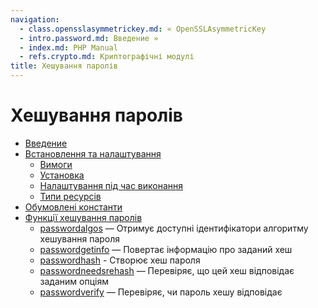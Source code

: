 ```yaml
---
navigation:
  - class.opensslasymmetrickey.md: « OpenSSLAsymmetricKey
  - intro.password.md: Введение »
  - index.md: PHP Manual
  - refs.crypto.md: Криптографічні модулі
title: Хешування паролів
---
```

# Хешування паролів

-   [Введение](intro.password.md)
-   [Встановлення та налаштування](password.setup.md)
    -   [Вимоги](password.requirements.md)
    -   [Установка](password.installation.md)
    -   [Налаштування під час виконання](password.configuration.md)
    -   [Типи ресурсів](password.resources.md)
-   [Обумовлені константи](password.constants.md)
-   [Функції хешування паролів](ref.password.md)
    -   [passwordalgos](function.password-algos.md) — Отримує доступні ідентифікатори алгоритму хешування пароля
    -   [passwordgetinfo](function.password-get-info.md) — Повертає інформацію про заданий хеш
    -   [passwordhash](function.password-hash.md) - Створює хеш пароля
    -   [passwordneedsrehash](function.password-needs-rehash.md) — Перевіряє, що цей хеш відповідає заданим опціям
    -   [passwordverify](function.password-verify.md) — Перевіряє, чи пароль хешу відповідає
